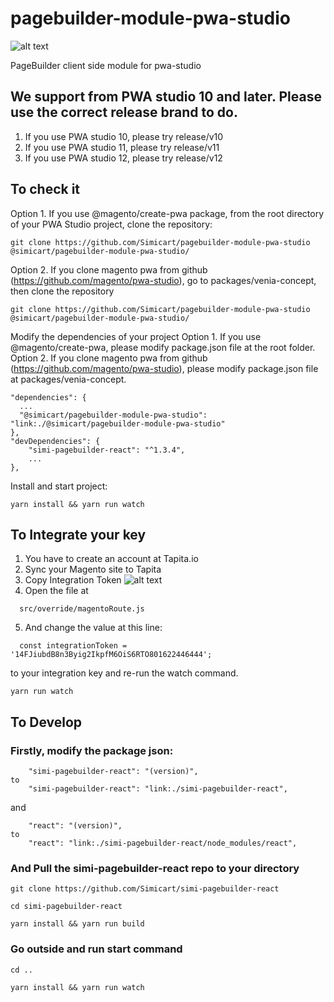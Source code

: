 # pagebuilder-module-pwa-studio

![alt text](https://tapita.io/wp-content/uploads/2021/05/templates.png)

PageBuilder client side module for pwa-studio

## We support from PWA studio 10 and later. Please use the correct release brand to do.
1. If you use PWA studio 10, please try release/v10
2. If you use PWA studio 11, please try release/v11
3. If you use PWA studio 12, please try release/v12

## To check it
Option 1. If you use @magento/create-pwa package, from the root directory of your PWA Studio project, clone the repository:
```
git clone https://github.com/Simicart/pagebuilder-module-pwa-studio @simicart/pagebuilder-module-pwa-studio/
```
Option 2. If you clone magento pwa from github (https://github.com/magento/pwa-studio), go to packages/venia-concept, then clone the repository
```
git clone https://github.com/Simicart/pagebuilder-module-pwa-studio @simicart/pagebuilder-module-pwa-studio/
```

Modify the dependencies of your project
Option 1. If you use @magento/create-pwa, please modify package.json file at the root folder. 
Option 2. If you clone magento pwa from github (https://github.com/magento/pwa-studio), please modify package.json file at packages/venia-concept. 
```
"dependencies": {
  ...
  "@simicart/pagebuilder-module-pwa-studio": "link:./@simicart/pagebuilder-module-pwa-studio"
},
"devDependencies": {
    "simi-pagebuilder-react": "^1.3.4",
    ...
},
```
Install and start project:
```
yarn install && yarn run watch
```

## To Integrate your key
1. You have to create an account at Tapita.io
2. Sync your Magento site to Tapita
3. Copy Integration Token 
![alt text](https://tapita.io/wp-content/uploads/2021/11/Screenshot-6.png)
4. Open the file at
```
  src/override/magentoRoute.js
```
5. And change the value at this line:
```
  const integrationToken = '14FJiubdB8n3Byig2IkpfM6OiS6RTO801622446444';
```
to your integration key and re-run the watch command.
```
yarn run watch
```

## To Develop

### Firstly, modify the package json:

```
    "simi-pagebuilder-react": "(version)",
to
    "simi-pagebuilder-react": "link:./simi-pagebuilder-react",
```

and

```
    "react": "(version)",
to
    "react": "link:./simi-pagebuilder-react/node_modules/react",
```

### And Pull the simi-pagebuilder-react repo to your directory

```
git clone https://github.com/Simicart/simi-pagebuilder-react

cd simi-pagebuilder-react

yarn install && yarn run build

```

### Go outside and run start command

```
cd ..

yarn install && yarn run watch
```
